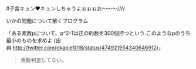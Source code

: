#子宮キュン♥キュンしちゃうよぉぉぉお〜〜〜////

いかの問題について解くプログラム

「ある素数pについて、p^2-1は正の約数を300個持つという.このようなpのうち最小のものを求めよ.(出典:http://twitter.com/okapie1018/status/474921954340646912)」


> 素数判定してない。
